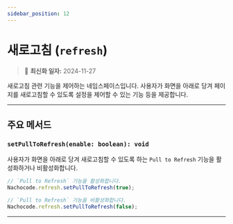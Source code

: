 ```yaml
---
sidebar_position: 12
---
```


# 새로고침 (`refresh`)

> 🔔 **최신화 일자:** 2024-11-27

새로고침 관련 기능을 제어하는 네임스페이스입니다.
사용자가 화면을 아래로 당겨 페이지를 새로고침할 수 있도록 설정을 제어할 수 있는 기능 등을 제공합니다.

---

## 주요 메서드

### `setPullToRefresh(enable: boolean): void`

사용자가 화면을 아래로 당겨 새로고침할 수 있도록 하는 `Pull to Refresh` 기능을 활성화하거나 비활성화합니다.

```javascript
// `Pull to Refresh` 기능을 활성화합니다.
Nachocode.refresh.setPullToRefresh(true);
```

```javascript
// `Pull to Refresh` 기능을 비활성화합니다.
Nachocode.refresh.setPullToRefresh(false);
```

---
